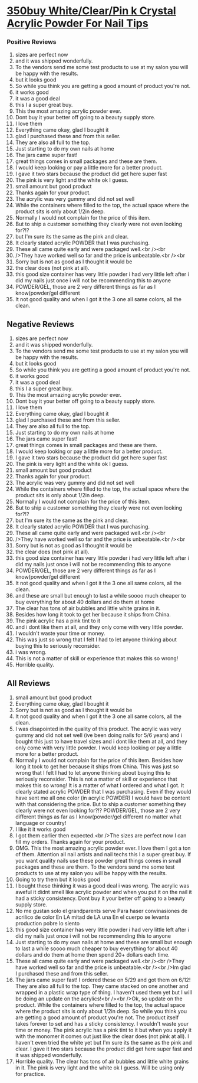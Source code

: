 # [350buy White/Clear/Pin k Crystal Acrylic Powder For Nail Tips](https://products.checkmycream.com/products/350buy-WhiteClearPin-k-Crystal-Acrylic-Powder-For-Nail-Tips.html)

### Positive Reviews

<ol>
      <li>sizes are perfect now</li>
      <li>and it was shipped wonderfully.</li>
      <li>To the vendors send me some test products to use at my salon you will be happy with the results.</li>
      <li>but it looks good</li>
      <li>So while you think you are getting a good amount of product you&#x27;re not.</li>
      <li>it works good</li>
      <li>it was a good deal</li>
      <li>this I a super great buy.</li>
      <li>This the most amazing acrylic powder ever.</li>
      <li>Dont buy it your better off going to a beauty supply store.</li>
      <li>I love them</li>
      <li>Everything came okay, glad I bought it</li>
      <li>glad I purchased these and from this seller.</li>
      <li>They are also all full to the top.</li>
      <li>Just starting to do my own nails at home</li>
      <li>The jars came super fast!</li>
      <li>great things comes in small packages and these are them.</li>
      <li>I would keep looking or pay a little more for a better product.</li>
      <li>I gave it two stars because the product did get here super fast</li>
      <li>The pink is very light and the white ok I guess.</li>
      <li>small amount but good product</li>
      <li>Thanks again for your product.</li>
      <li>The acrylic was very gummy and did not set well</li>
      <li>While the containers where filled to the top, the actual space where the product sits is only about 1/2in deep.</li>
      <li>Normally I would not complain for the price of this item.  </li>
      <li>But to ship a customer something they clearly were not even looking for?!?  </li>
      <li>but I&#x27;m sure its the same as the pink and clear.</li>
      <li>It clearly stated acrylic POWDER that I was purchasing.  </li>
      <li>These all came quite early and were packaged well.&lt;br /&gt;&lt;br</li>
      <li>/&gt;They have worked well so far and the price is unbeatable.&lt;br /&gt;&lt;br</li>
      <li>Sorry but is not as good as I thought it would be</li>
      <li>the clear does (not pink at all).</li>
      <li>this good size container has very little powder i had very little left after i did my nails just once i will not be recommending this to anyone</li>
      <li>POWDER/GEL, those are 2 very different things as far as I know(powder/gel different</li>
      <li>It not good quality and when I got it the 3 one all same colors, all the clean.</li>
</ol>


<h2>Negative Reviews</h2>
<ol>
<li> sizes are perfect now</li>
<li> and it was shipped wonderfully.</li>
<li> To the vendors send me some test products to use at my salon you will be happy with the results.</li>
<li> but it looks good</li>
<li> So while you think you are getting a good amount of product you&#x27;re not.</li>
<li> it works good</li>
<li> it was a good deal</li>
<li> this I a super great buy.</li>
<li> This the most amazing acrylic powder ever.</li>
<li> Dont buy it your better off going to a beauty supply store.</li>
<li> I love them</li>
<li> Everything came okay, glad I bought it</li>
<li> glad I purchased these and from this seller.</li>
<li> They are also all full to the top.</li>
<li> Just starting to do my own nails at home</li>
<li> The jars came super fast!</li>
<li> great things comes in small packages and these are them.</li>
<li> I would keep looking or pay a little more for a better product.</li>
<li> I gave it two stars because the product did get here super fast</li>
<li> The pink is very light and the white ok I guess.</li>
<li> small amount but good product</li>
<li> Thanks again for your product.</li>
<li> The acrylic was very gummy and did not set well</li>
<li> While the containers where filled to the top, the actual space where the product sits is only about 1/2in deep.</li>
<li> Normally I would not complain for the price of this item.  </li>
<li> But to ship a customer something they clearly were not even looking for?!?  </li>
<li> but I&#x27;m sure its the same as the pink and clear.</li>
<li> It clearly stated acrylic POWDER that I was purchasing.  </li>
<li> These all came quite early and were packaged well.&lt;br /&gt;&lt;br</li>
<li> /&gt;They have worked well so far and the price is unbeatable.&lt;br /&gt;&lt;br</li>
<li> Sorry but is not as good as I thought it would be</li>
<li> the clear does (not pink at all).</li>
<li> this good size container has very little powder i had very little left after i did my nails just once i will not be recommending this to anyone</li>
<li> POWDER/GEL, those are 2 very different things as far as I know(powder/gel different</li>
<li> It not good quality and when I got it the 3 one all same colors, all the clean.</li>
<li> and these are small but enough to last a while soooo much cheaper to buy everything for about 40 dollars and do them at home</li>
<li> The clear has tons of air bubbles and little white grains in it.</li>
<li> Besides how long it took to get her because it ships from China.</li>
<li> The pink acrylic has a pink tint to it</li>
<li> and i dont like them at all, and they only come with very little powder.</li>
<li> I wouldn&#x27;t waste your time or money.</li>
<li> This was just so wrong that I felt I had to let anyone thinking about buying this to seriously reconsider.  </li>
<li> i was wrong.</li>
<li> This is not a matter of skill or experience that makes this so wrong!  </li>
<li> Horrible quality.</li>
</ol>

<h2>All Reviews</h2>

<ol>
    <li> small amount but good product</li>
    <li> Everything came okay, glad I bought it</li>
    <li> Sorry but is not as good as I thought it would be</li>
    <li> It not good quality and when I got it the 3 one all same colors, all the clean.</li>
    <li> I was disapointed in the quality of this product. The acrylic was very gummy and did not set well (ive been doing nails for 5/6 years) and i bought this just to have travel sizes and i dont like them at all, and they only come with very little powder. I would keep looking or pay a little more for a better product.</li>
    <li> Normally I would not complain for the price of this item.  Besides how long it took to get her because it ships from China. This was just so wrong that I felt I had to let anyone thinking about buying this to seriously reconsider.  This is not a matter of skill or experience that makes this so wrong!  It is a matter of what I ordered and what I got.  It clearly stated acrylic POWDER that I was purchasing.  Even if they would have sent me all one color (in acrylic POWDER) I would have be content with that considering the price.  But to ship a customer something they clearly were not even looking for?!?  POWDER/GEL, those are 2 very different things as far as I know(powder/gel different no matter what language or country!</li>
    <li> I like it it works good</li>
    <li> I got them earlier then expected.&lt;br /&gt;The sizes are perfect now I can fill my orders. Thanks again for your product.</li>
    <li> OMG. This the most amazing acrylic powder ever. I love them I got a ton of them. Attention all nail artists and nail techs this I a super great buy. If you want quality nails use these powder great things comes in small packages and these are them. To the vendors send me some test products to use at my salon you will be happy with the results.</li>
    <li> Going to try them but it looks good</li>
    <li> I bought these thinking it was a good deal i was wrong. The acrylic was aweful it didnt smell like acrylic powder and when you put it on the nail it had a sticky consistency. Dont buy it your better off going to a beauty supply store.</li>
    <li> No me gustan solo el grandparents serve Para haser  convinasiones de acrilico de color En LA mitad de LA una En el cuerpo se  levanta production pobre lo siento</li>
    <li> this good size container has very little powder i had very little left after i did my nails just once i will not be recommending this to anyone</li>
    <li> Just starting to do my own nails at home and these are small but enough to last a while soooo much cheaper to buy everything for about 40 dollars and do them at home then spend 20+ dollars each time.</li>
    <li> These all came quite early and were packaged well.&lt;br /&gt;&lt;br /&gt;They have worked well so far and the price is unbeatable.&lt;br /&gt;&lt;br /&gt;Im glad I purchased these and from this seller.</li>
    <li> The jars came super fast! I ordered these on 5/29 and got them on 6/12! They are also all full to the top. They came stacked on one another and wrapped in a plastic wrap type of thing. I haven&#x27;t used them yet but I will be doing an update on the acrylics!&lt;br /&gt;&lt;br /&gt;Ok, so update on the product. While the containers where filled to the top, the actual space where the product sits is only about 1/2in deep. So while you think you are getting a good amount of product you&#x27;re not. The product itself takes forever to set and has a sticky consistency. I wouldn&#x27;t waste your time or money. The pink acrylic has a pink tint to it but when you apply it with the monomer it comes out just like the clear does (not pink at all). I haven&#x27;t even tried the white yet but I&#x27;m sure its the same as the pink and clear. I gave it two stars because the product did get here super fast and it was shipped wonderfully.</li>
    <li> Horrible quality. The clear has tons of air bubbles and little white grains in it. The pink is very light and the white ok I guess. Will be using only for practice.</li>
</ol>





